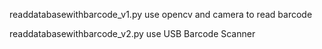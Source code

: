 readdatabasewithbarcode_v1.py use opencv and camera to read barcode

readdatabasewithbarcode_v2.py use USB Barcode Scanner
